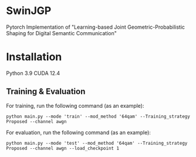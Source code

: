 # SwinJGP
Pytorch Implementation of "Learning-based Joint Geometric-Probabilistic Shaping for Digital Semantic Communication"
# Installation
Python 3.9
CUDA 12.4
## Training & Evaluation
For training, run the following command (as an example):
``` 
python main.py --mode 'train' --mod_method '64qam' --Training_strategy Proposed --channel awgn
```

For evaluation, run the following command (as an example):
``` 
python main.py --mode 'test' --mod_method '64qam' --Training_strategy Proposed --channel awgn --load_checkpoint 1
```
